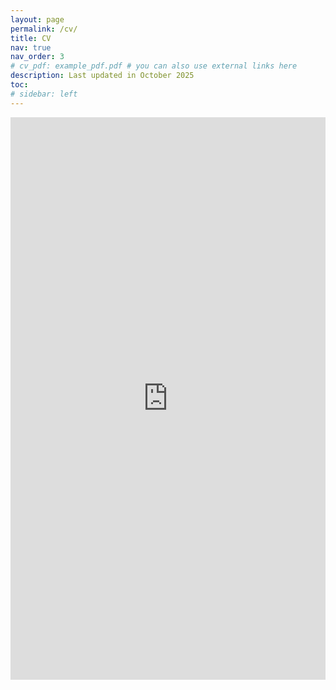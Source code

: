 ```yaml
---
layout: page
permalink: /cv/
title: CV
nav: true
nav_order: 3
# cv_pdf: example_pdf.pdf # you can also use external links here
description: Last updated in October 2025
toc:
# sidebar: left
---
```

<div style="position:relative; padding-top: 0;">
  <iframe
    src="https://drive.google.com/file/d/1P1rW6YWsTl7ED8ppUlfcBgyjcOF2Apga/preview"
    width="100%"
    height="900"
    allow="autoplay"
    style="border:0;">
  </iframe>
</div>
